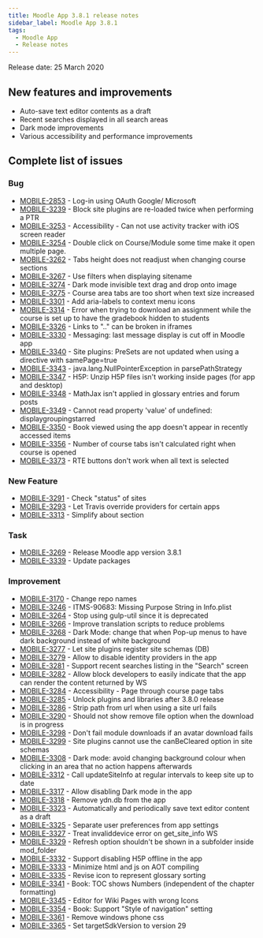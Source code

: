 ```yaml
---
title: Moodle App 3.8.1 release notes
sidebar_label: Moodle App 3.8.1
tags:
  - Moodle App
  - Release notes
---
```


Release date: 25 March 2020

## New features and improvements

- Auto-save text editor contents as a draft
- Recent searches displayed in all search areas
- Dark mode improvements
- Various accessibility and performance improvements

## Complete list of issues

### Bug

<!-- cspell:disable -->

- [MOBILE-2853](https://tracker.moodle.org/browse/MOBILE-2853) - Log-in using OAuth Google/ Microsoft
- [MOBILE-3239](https://tracker.moodle.org/browse/MOBILE-3239) - Block site plugins are re-loaded twice when performing a PTR
- [MOBILE-3253](https://tracker.moodle.org/browse/MOBILE-3253) - Accessibility - Can not use activity tracker with iOS screen reader
- [MOBILE-3254](https://tracker.moodle.org/browse/MOBILE-3254) - Double click on Course/Module some time make it open multiple page.
- [MOBILE-3262](https://tracker.moodle.org/browse/MOBILE-3262) - Tabs height does not readjust when changing course sections
- [MOBILE-3267](https://tracker.moodle.org/browse/MOBILE-3267) - Use filters when displaying sitename
- [MOBILE-3274](https://tracker.moodle.org/browse/MOBILE-3274) - Dark mode invisible text drag and drop onto image
- [MOBILE-3275](https://tracker.moodle.org/browse/MOBILE-3275) - Course area tabs are too short when text size increased
- [MOBILE-3301](https://tracker.moodle.org/browse/MOBILE-3301) - Add aria-labels to context menu icons
- [MOBILE-3314](https://tracker.moodle.org/browse/MOBILE-3314) - Error when trying to download an assignment while the course is set up to have the gradebook hidden to students
- [MOBILE-3326](https://tracker.moodle.org/browse/MOBILE-3326) - Links to ".." can be broken in iframes
- [MOBILE-3330](https://tracker.moodle.org/browse/MOBILE-3330) - Messaging: last message display is cut off in Moodle app
- [MOBILE-3340](https://tracker.moodle.org/browse/MOBILE-3340) - Site plugins: PreSets are not updated when using a directive with samePage=true
- [MOBILE-3343](https://tracker.moodle.org/browse/MOBILE-3343) - java.lang.NullPointerException in parsePathStrategy
- [MOBILE-3347](https://tracker.moodle.org/browse/MOBILE-3347) - H5P: Unzip H5P files isn't working inside pages (for app and desktop)
- [MOBILE-3348](https://tracker.moodle.org/browse/MOBILE-3348) - MathJax isn't applied in glossary entries and forum posts
- [MOBILE-3349](https://tracker.moodle.org/browse/MOBILE-3349) - Cannot read property 'value' of undefined: displaygroupingstarred
- [MOBILE-3350](https://tracker.moodle.org/browse/MOBILE-3350) - Book viewed using the app doesn't appear in recently accessed items
- [MOBILE-3356](https://tracker.moodle.org/browse/MOBILE-3356) - Number of course tabs isn't calculated right when course is opened
- [MOBILE-3373](https://tracker.moodle.org/browse/MOBILE-3373) - RTE buttons don't work when all text is selected

<!-- cspell:enable -->

### New Feature

- [MOBILE-3291](https://tracker.moodle.org/browse/MOBILE-3291) - Check "status" of sites
- [MOBILE-3293](https://tracker.moodle.org/browse/MOBILE-3293) - Let Travis override providers for certain apps
- [MOBILE-3313](https://tracker.moodle.org/browse/MOBILE-3313) - Simplify about section

### Task

- [MOBILE-3269](https://tracker.moodle.org/browse/MOBILE-3269) - Release Moodle app version 3.8.1
- [MOBILE-3339](https://tracker.moodle.org/browse/MOBILE-3339) - Update packages

### Improvement

<!-- cspell:disable -->

- [MOBILE-3170](https://tracker.moodle.org/browse/MOBILE-3170) - Change repo names
- [MOBILE-3246](https://tracker.moodle.org/browse/MOBILE-3246) - ITMS-90683: Missing Purpose String in Info.plist
- [MOBILE-3264](https://tracker.moodle.org/browse/MOBILE-3264) - Stop using gulp-util since it is deprecated
- [MOBILE-3266](https://tracker.moodle.org/browse/MOBILE-3266) - Improve translation scripts to reduce problems
- [MOBILE-3268](https://tracker.moodle.org/browse/MOBILE-3268) - Dark Mode: change that when Pop-up menus to have dark background instead of white background
- [MOBILE-3277](https://tracker.moodle.org/browse/MOBILE-3277) - Let site plugins register site schemas (DB)
- [MOBILE-3279](https://tracker.moodle.org/browse/MOBILE-3279) - Allow to disable identity providers in the app
- [MOBILE-3281](https://tracker.moodle.org/browse/MOBILE-3281) - Support recent searches listing  in the "Search" screen
- [MOBILE-3282](https://tracker.moodle.org/browse/MOBILE-3282) - Allow block developers to easily indicate that the app can render the content returned by WS
- [MOBILE-3284](https://tracker.moodle.org/browse/MOBILE-3284) - Accessibility - Page through course page tabs
- [MOBILE-3285](https://tracker.moodle.org/browse/MOBILE-3285) - Unlock plugins and libraries after 3.8.0 release
- [MOBILE-3286](https://tracker.moodle.org/browse/MOBILE-3286) - Strip path from url when using a site url fails
- [MOBILE-3290](https://tracker.moodle.org/browse/MOBILE-3290) - Should not show remove file option when the download is in progress
- [MOBILE-3298](https://tracker.moodle.org/browse/MOBILE-3298) - Don't fail module downloads if an avatar download fails
- [MOBILE-3299](https://tracker.moodle.org/browse/MOBILE-3299) - Site plugins cannot use the canBeCleared option in site schemas
- [MOBILE-3308](https://tracker.moodle.org/browse/MOBILE-3308) - Dark mode: avoid changing background colour when clicking in an area that no action happens afterwards
- [MOBILE-3312](https://tracker.moodle.org/browse/MOBILE-3312) - Call updateSiteInfo at regular intervals to keep site up to date
- [MOBILE-3317](https://tracker.moodle.org/browse/MOBILE-3317) - Allow disabling Dark mode in the app
- [MOBILE-3318](https://tracker.moodle.org/browse/MOBILE-3318) - Remove ydn.db from the app
- [MOBILE-3323](https://tracker.moodle.org/browse/MOBILE-3323) - Automatically and periodically save text editor content as a draft
- [MOBILE-3325](https://tracker.moodle.org/browse/MOBILE-3325) - Separate user preferences from app settings
- [MOBILE-3327](https://tracker.moodle.org/browse/MOBILE-3327) - Treat invaliddevice error on get_site_info WS
- [MOBILE-3329](https://tracker.moodle.org/browse/MOBILE-3329) - Refresh option shouldn't be shown in a subfolder inside mod_folder
- [MOBILE-3332](https://tracker.moodle.org/browse/MOBILE-3332) - Support disabling H5P offline in the app
- [MOBILE-3333](https://tracker.moodle.org/browse/MOBILE-3333) - Minimize html and js on AOT compiling
- [MOBILE-3335](https://tracker.moodle.org/browse/MOBILE-3335) - Revise icon to represent glossary sorting
- [MOBILE-3341](https://tracker.moodle.org/browse/MOBILE-3341) - Book: TOC shows Numbers (independent of the chapter formatting)
- [MOBILE-3345](https://tracker.moodle.org/browse/MOBILE-3345) - Editor for Wiki Pages with wrong Icons
- [MOBILE-3354](https://tracker.moodle.org/browse/MOBILE-3354) - Book: Support "Style of navigation" setting
- [MOBILE-3361](https://tracker.moodle.org/browse/MOBILE-3361) - Remove windows phone css
- [MOBILE-3365](https://tracker.moodle.org/browse/MOBILE-3365) - Set targetSdkVersion to version 29

<!-- cspell:enable -->
